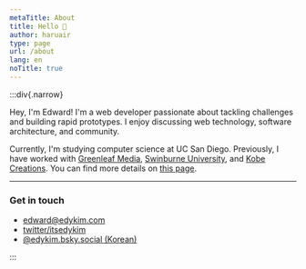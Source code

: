 ```yaml
---
metaTitle: About
title: Hello 👋
author: haruair
type: page
url: /about
lang: en
noTitle: true
---
```



:::div{.narrow}

Hey, I'm Edward! I'm a web developer passionate about tackling challenges and building rapid prototypes. I enjoy discussing web technology, software architecture, and community.

Currently, I'm studying computer science at UC San Diego. Previously, I have worked with [Greenleaf Media](https://greenleafmedia.com/), [Swinburne University](https://www.swinburne.edu.au/), and [Kobe Creations](https://kobecreations.com/). You can find more details on [this page](https://www.linkedin.com/in/edwardykim/).

<hr />

### Get in touch

- [edward@edykim.com](mailto:edward@edykim.com)
- [twitter/itsedykim](https://twitter.com/itsedykim)
- [@edykim.bsky.social (Korean)](https://bsky.app/profile/edykim.bsky.social)

:::

